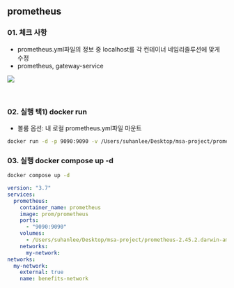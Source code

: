 ## prometheus

### 01. 체크 사항

- prometheus.yml파일의 정보 중 localhost를 각 컨테이너 네임리졸루션에 맞게 수정
- prometheus, gateway-service

![](https://velog.velcdn.com/images/develing1991/post/79b1da21-a38e-4ce2-8dca-d734d78d0e47/image.png)

<br>

### 02. 실행 택1) docker run

- 볼륨 옵션: 내 로컬 prometheus.yml파일 마운트

```bash
docker run -d -p 9090:9090 -v /Users/suhanlee/Desktop/msa-project/prometheus-2.45.2.darwin-amd64/prometheus.yml:/etc/prometheus/prometheus.yml --network benefits-network --name prometheus prom/prometheus
```

### 03. 실행 docker compose up -d

```bash
docker compose up -d
```

```yml
version: "3.7"
services:
  prometheus:
    container_name: prometheus
    image: prom/prometheus
    ports:
      - "9090:9090"
    volumes:
      - /Users/suhanlee/Desktop/msa-project/prometheus-2.45.2.darwin-amd64/prometheus.yml:/etc/prometheus/prometheus.yml
    networks:
      my-network:
networks:
  my-network:
    external: true
    name: benefits-network
```
